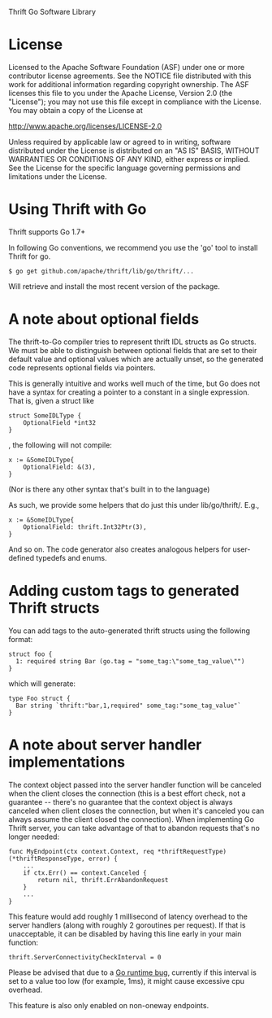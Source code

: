 Thrift Go Software Library

License
=======

Licensed to the Apache Software Foundation (ASF) under one
or more contributor license agreements. See the NOTICE file
distributed with this work for additional information
regarding copyright ownership. The ASF licenses this file
to you under the Apache License, Version 2.0 (the
"License"); you may not use this file except in compliance
with the License. You may obtain a copy of the License at

  http://www.apache.org/licenses/LICENSE-2.0

Unless required by applicable law or agreed to in writing,
software distributed under the License is distributed on an
"AS IS" BASIS, WITHOUT WARRANTIES OR CONDITIONS OF ANY
KIND, either express or implied. See the License for the
specific language governing permissions and limitations
under the License.


Using Thrift with Go
====================

Thrift supports Go 1.7+

In following Go conventions, we recommend you use the 'go' tool to install
Thrift for go.

    $ go get github.com/apache/thrift/lib/go/thrift/...

Will retrieve and install the most recent version of the package.


A note about optional fields
============================

The thrift-to-Go compiler tries to represent thrift IDL structs as Go structs.
We must be able to distinguish between optional fields that are set to their
default value and optional values which are actually unset, so the generated
code represents optional fields via pointers.

This is generally intuitive and works well much of the time, but Go does not
have a syntax for creating a pointer to a constant in a single expression. That
is, given a struct like

    struct SomeIDLType {
    	OptionalField *int32
    }

, the following will not compile:

    x := &SomeIDLType{
    	OptionalField: &(3),
    }

(Nor is there any other syntax that's built in to the language)

As such, we provide some helpers that do just this under lib/go/thrift/. E.g.,

    x := &SomeIDLType{
    	OptionalField: thrift.Int32Ptr(3),
    }

And so on. The code generator also creates analogous helpers for user-defined
typedefs and enums.

Adding custom tags to generated Thrift structs
==============================================

You can add tags to the auto-generated thrift structs using the following format:

    struct foo {
      1: required string Bar (go.tag = "some_tag:\"some_tag_value\"")
    }
    
which will generate:

    type Foo struct {
      Bar string `thrift:"bar,1,required" some_tag:"some_tag_value"`
    }

A note about server handler implementations
===========================================

The context object passed into the server handler function will be canceled when
the client closes the connection (this is a best effort check, not a guarantee
-- there's no guarantee that the context object is always canceled when client
closes the connection, but when it's canceled you can always assume the client
closed the connection). When implementing Go Thrift server, you can take
advantage of that to abandon requests that's no longer needed:

    func MyEndpoint(ctx context.Context, req *thriftRequestType) (*thriftResponseType, error) {
        ...
        if ctx.Err() == context.Canceled {
            return nil, thrift.ErrAbandonRequest
        }
        ...
    }

This feature would add roughly 1 millisecond of latency overhead to the server
handlers (along with roughly 2 goroutines per request).
If that is unacceptable, it can be disabled by having this line early in your
main function:

    thrift.ServerConnectivityCheckInterval = 0

Please be advised that due to a
[Go runtime bug](https://github.com/golang/go/issues/27707), currently
if this interval is set to a value too low (for example, 1ms), it might cause
excessive cpu overhead.

This feature is also only enabled on non-oneway endpoints.
